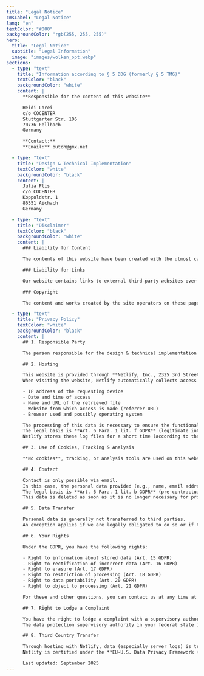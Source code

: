 ```yaml
---
title: "Legal Notice"
cmsLabel: "Legal Notice"
lang: "en"
textColor: "#000"
backgroundColor: "rgb(255, 255, 255)"
hero:
  title: "Legal Notice"
  subtitle: "Legal Information"
  image: "images/wolken_opt.webp"
sections:
  - type: "text"
    title: "Information according to § 5 DDG (formerly § 5 TMG)"
    textColor: "black"
    backgroundColor: "white"
    content: |
      **Responsible for the content of this website**

      Heidi Lorei  
      c/o COCENTER 
      Stuttgarter Str. 106  
      70736 Fellbach  
      Germany

      **Contact:**  
      **Email:** butoh@gmx.net

  - type: "text"
    title: "Design & Technical Implementation"
    textColor: "white"
    backgroundColor: "black"
    content: |
      Julia Flis  
      c/o COCENTER  
      Koppoldstr. 1  
      86551 Aichach  
      Germany

  - type: "text"
    title: "Disclaimer"
    textColor: "black"
    backgroundColor: "white"
    content: |
      ### Liability for Content

      The contents of this website have been created with the utmost care and to the best of our knowledge. However, we cannot guarantee the accuracy, completeness and timeliness of the content provided. As a service provider, we are responsible for our own content on these pages according to § 7 Para. 1 DDG (formerly § 7 Para. 1 TMG) and general laws. According to §§ 8 to 10 DDG, however, we are not obligated to monitor transmitted or stored third-party information or to investigate circumstances that indicate illegal activity. Obligations to remove or block the use of information under general laws remain unaffected. However, liability in this regard is only possible from the time of knowledge of a specific legal violation. Upon becoming aware of such violations, we will remove this content immediately.

      ### Liability for Links

      Our website contains links to external third-party websites over whose content we have no influence. Therefore, we cannot assume any liability for these external contents. The respective provider or operator of the linked pages is always responsible for their content. The linked pages were checked for possible legal violations at the time of linking; illegal content was not apparent at that time. However, permanent monitoring of the content of the linked pages is not reasonable without concrete evidence of a violation of law. If we become aware of any legal violations, we will remove such links immediately.

      ### Copyright

      The content and works created by the site operators on these pages are subject to German copyright law. The reproduction, editing, distribution and any kind of exploitation outside the limits of copyright require the written consent of the respective author or creator. Downloads and copies of this site are only permitted for private, non-commercial use. Insofar as the content on this site was not created by the operator, the copyrights of third parties are respected and content is marked as such. Should you nevertheless become aware of a copyright infringement, please inform us. Upon becoming aware of any legal violations, we will remove such content immediately.

  - type: "text"
    title: "Privacy Policy"
    textColor: "white"
    backgroundColor: "black"
    content: |
      ## 1. Responsible Party

      The person responsible for the design & technical implementation is responsible for processing personal data on this website.

      ## 2. Hosting

      This website is provided through **Netlify, Inc., 2325 3rd Street, Suite 296, San Francisco, California 94107, USA**.  
      When visiting the website, Netlify automatically collects access data (so-called server log files). These include, for example:

      - IP address of the requesting device
      - Date and time of access
      - Name and URL of the retrieved file
      - Website from which access is made (referrer URL)
      - Browser used and possibly operating system

      The processing of this data is necessary to ensure the functionality of the website and to defend against attacks.  
      The legal basis is **Art. 6 Para. 1 lit. f GDPR** (legitimate interest in the secure and error-free provision of the website).  
      Netlify stores these log files for a short time (according to their own information, maximum 30 days).

      ## 3. Use of Cookies, Tracking & Analysis

      **No cookies**, tracking, or analysis tools are used on this website.

      ## 4. Contact

      Contact is only possible via email.  
      In this case, the personal data provided (e.g., name, email address, message content) is used exclusively to process the inquiry.  
      The legal basis is **Art. 6 Para. 1 lit. b GDPR** (pre-contractual measures or contract fulfillment) or **Art. 6 Para. 1 lit. f GDPR** (legitimate interest in processing the inquiry).  
      This data is deleted as soon as it is no longer necessary for processing the inquiry.

      ## 5. Data Transfer

      Personal data is generally not transferred to third parties.  
      An exception applies if we are legally obligated to do so or if this is necessary to enforce our rights.

      ## 6. Your Rights

      Under the GDPR, you have the following rights:

      - Right to information about stored data (Art. 15 GDPR)
      - Right to rectification of incorrect data (Art. 16 GDPR)
      - Right to erasure (Art. 17 GDPR)
      - Right to restriction of processing (Art. 18 GDPR)
      - Right to data portability (Art. 20 GDPR)
      - Right to object to processing (Art. 21 GDPR)

      For these and other questions, you can contact us at any time at the address given above.

      ## 7. Right to Lodge a Complaint

      You have the right to lodge a complaint with a supervisory authority if you believe that the processing of your personal data is unlawful.  
      The data protection supervisory authority in your federal state is responsible.

      ## 8. Third Country Transfer

      Through hosting with Netlify, data (especially server logs) is transferred to the USA.  
      Netlify is certified under the **EU-U.S. Data Privacy Framework (DPF)** and thus ensures an adequate level of data protection.

      Last updated: September 2025
---
```

